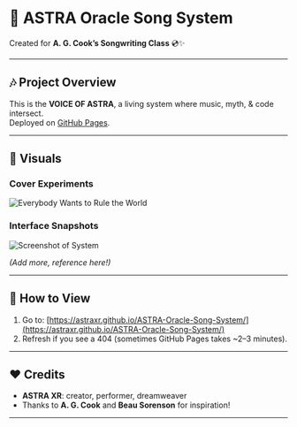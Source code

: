 # 🌌 ASTRA Oracle Song System

Created for **A. G. Cook’s Songwriting Class** 💿✨

---

## 🎶 Project Overview
This is the **VOICE OF ASTRA**, a living system where music, myth, & code intersect.  
Deployed on [GitHub Pages](https://astraxr.github.io/ASTRA-Oracle-Song-System/).

---

## 📸 Visuals

### Cover Experiments
![Everybody Wants to Rule the World](images/cover1.jpeg)

### Interface Snapshots
![Screenshot of System](images/screenshot1.png)

*(Add more, reference here!)*

---

## 🚀 How to View
1. Go to: [https://astraxr.github.io/ASTRA-Oracle-Song-System/](https://astraxr.github.io/ASTRA-Oracle-Song-System/)  
2. Refresh if you see a 404 (sometimes GitHub Pages takes ~2–3 minutes).

---

## ❤️ Credits
- **ASTRA XR**: creator, performer, dreamweaver  
- Thanks to **A. G. Cook** and **Beau Sorenson** for inspiration! 


---
